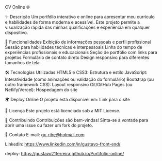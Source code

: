 CV Online 🌐

✨ Descrição
Um portfólio interativo e online para apresentar meu currículo e habilidades de forma moderna e acessível. Este projeto permite a visualização rápida das minhas qualificações e experiência em qualquer dispositivo.

🚀 Funcionalidades
Exibição de informações pessoais e perfil profissional
Sessão para habilidades técnicas e interpessoais
Linha do tempo de experiências profissionais e educacionais
Seção de portfólio com links para projetos
Formulário de contato direto
Design responsivo para diferentes tamanhos de tela.

🛠️ Tecnologias Utilizadas
HTML5 e CSS3: Estrutura e estilo
JavaScript: Interatividade (como animações ou validação do formulário)
Bootstrap (ou outro framework CSS): Layout responsivo
Git/GitHub Pages (ou Netlify/Vercel): Hospedagem do site

🌍 Deploy Online
O projeto está disponível em: Link para o site

📄 Licença
Este projeto está licenciado sob a MIT License.

🤝 Contribuindo
Contribuições são bem-vindas! Sinta-se à vontade para abrir uma issue ou fazer um fork do projeto.

📧 Contato
E-mail: gu-ribe@hotmail.com

LinkedIn: https://www.linkedin.com/in/gustavo-front-end/

deploy: https://gustavo21ferreira.github.io/Portifolio-online/
